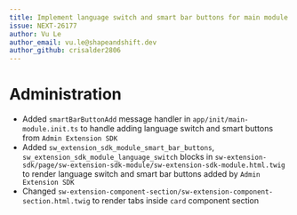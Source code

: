 ```yaml
---
title: Implement language switch and smart bar buttons for main module in App
issue: NEXT-26177
author: Vu Le
author_email: vu.le@shapeandshift.dev
author_github: crisalder2806
---
```

# Administration
* Added `smartBarButtonAdd` message handler in `app/init/main-module.init.ts` to handle adding language switch and smart buttons from `Admin Extension SDK`
* Added `sw_extension_sdk_module_smart_bar_buttons`, `sw_extension_sdk_module_language_switch` blocks in `sw-extension-sdk/page/sw-extension-sdk-module/sw-extension-sdk-module.html.twig` to render language switch and smart bar buttons added by `Admin Extension SDK`
* Changed `sw-extension-component-section/sw-extension-component-section.html.twig` to render tabs inside `card` component section 

